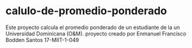 # calulo-de-promedio-ponderado
Este proyecto calcula el promedio ponderado de un estudiante de la un Universidad Dominicana (O&amp;M). proyecto creado por Enmanuel Francisco Bodden Santos 17-MIIT-1-049

